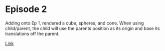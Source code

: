 # Episode 2
Adding onto Ep 1, rendered a cube, spheres, and cone. When using child/parent, the child will use the parents position as its origin and base its translations off the parent.

[Link](http://luvneesh.me/A-Frame_WebVR/Ep2/)